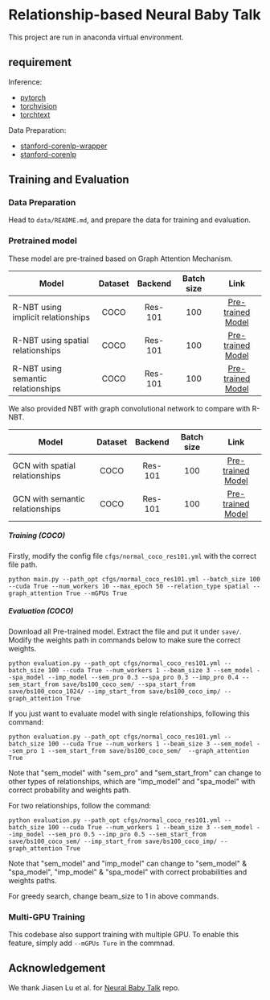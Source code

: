 # Relationship-based Neural Baby Talk

This project are run in anaconda virtual environment.


## requirement

Inference:

- [pytorch](http://pytorch.org/)
- [torchvision](https://github.com/pytorch/vision)
- [torchtext](https://github.com/pytorch/text)

Data Preparation:

- [stanford-corenlp-wrapper](https://github.com/Lynten/stanford-corenlp)
- [stanford-corenlp](https://stanfordnlp.github.io/CoreNLP/)



## Training and Evaluation
### Data Preparation
Head to `data/README.md`, and prepare the data for training and evaluation.

### Pretrained model

These model are pre-trained based on Graph Attention Mechanism.

| Model | Dataset | Backend | Batch size | Link  |
| ---- | :----:| :----:| :----:|:----:|
| R-NBT using implicit relationships | COCO | Res-101 | 100 | [Pre-trained Model](https://drive.google.com/file/d/1qd-e198n-G4LSSNDFmpdseAW9PNhp4Ws/view?usp=sharing) |
| R-NBT using spatial relationships | COCO | Res-101 | 100 | [Pre-trained Model](https://drive.google.com/file/d/171-7S95EtscnSTH_8G8uNGKH119hsIw5/view?usp=sharing) |
| R-NBT using semantic relationships | COCO | Res-101 | 100 | [Pre-trained Model](https://drive.google.com/file/d/1tOcqHMowyJUdYJWSKbNYr3M_H9IyQYy8/view?usp=sharing) |

We also provided NBT with graph convolutional network to compare with R-NBT.

| Model | Dataset | Backend | Batch size | Link  |
| ---- | :----:| :----:| :----:|:----:|
| GCN with spatial relationships| COCO | Res-101 | 100 | [Pre-trained Model](https://drive.google.com/file/d/1AsrC9gSnJz3Xd2xhyS6mUoVHR0RPW-DP/view?usp=sharing) |
| GCN with semantic relationships | COCO | Res-101 | 100 | [Pre-trained Model](https://drive.google.com/file/d/1kVF_RIstODNA7GGsSg90v7suqC-rTDKs/view?usp=sharing) |

##### Training (COCO)

Firstly, modify the config file `cfgs/normal_coco_res101.yml` with the correct file path.

```
python main.py --path_opt cfgs/normal_coco_res101.yml --batch_size 100 --cuda True --num_workers 10 --max_epoch 50 --relation_type spatial --graph_attention True --mGPUs True
```
##### Evaluation (COCO)
Download all Pre-trained model. Extract the file and put it under `save/`. Modify the weights path in commands below to make sure the correct weights.

```
python evaluation.py --path_opt cfgs/normal_coco_res101.yml --batch_size 100 --cuda True --num_workers 1 --beam_size 3 --sem_model --spa_model --imp_model --sem_pro 0.3 --spa_pro 0.3 --imp_pro 0.4 --sem_start_from save/bs100_coco_sem/ --spa_start_from save/bs100_coco_1024/ --imp_start_from save/bs100_coco_imp/ --graph_attention True
```

If you just want to evaluate model with single relationships, following this command:

```
python evaluation.py --path_opt cfgs/normal_coco_res101.yml --batch_size 100 --cuda True --num_workers 1 --beam_size 3 --sem_model --sem_pro 1 --sem_start_from save/bs100_coco_sem/  --graph_attention True
```

Note that "sem_model" with "sem_pro" and "sem_start_from" can change to other types of relationships, which are "imp_model" and "spa_model" with correct probability and weights path.

For two relationships, follow the command:

```
python evaluation.py --path_opt cfgs/normal_coco_res101.yml --batch_size 100 --cuda True --num_workers 1 --beam_size 3 --sem_model --imp_model --sem_pro 0.5 --imp_pro 0.5 --sem_start_from save/bs100_coco_sem/ --imp_start_from save/bs100_coco_imp/ --graph_attention True
```

Note that "sem_model" and "imp_model" can change to "sem_model" & "spa_model", "imp_model" & "spa_model" with correct probabilities and weights paths.

For greedy search, change beam_size to 1 in above commands.

### Multi-GPU Training
This codebase also support training with multiple GPU. To enable this feature, simply add `--mGPUs Ture` in the commnad.


## Acknowledgement

We thank Jiasen Lu et al. for [Neural Baby Talk](https://github.com/jiasenlu/NeuralBabyTalk) repo.
